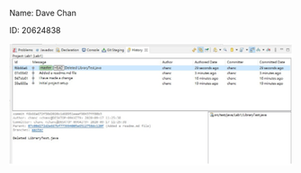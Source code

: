 Name: Dave Chan





ID: 20624838








![screenshot](https://github.com/cychancx/comp3111--lab1--2020s/blob/master/screenshot.png)